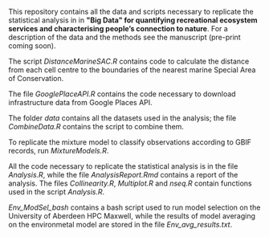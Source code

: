 
This repository contains all the data and scripts necessary to replicate the statistical analysis in in **"Big Data" for quantifying recreational ecosystem services and characterising people’s connection to nature**.
For a description of the data and the methods see the manuscript (pre-print coming soon).

The script *DistanceMarineSAC.R* contains code to calculate the distance from each cell centre to the boundaries of the nearest marine Special Area of Conservation.

The file *GooglePlaceAPI.R* contains the code necessary to download infrastructure data from Google Places API.

The folder *data* contains all the datasets used in the analysis; the file *CombineData.R* contains the script to combine them. 

To replicate the mixture model to classify observations according to GBIF records, run *MixtureModels.R*.

All the code necessary to replicate the statistical analysis is in the file *Analysis.R*, while the file *AnalysisReport.Rmd* contains a report of the analysis.
The files *Collinearity.R*, *Multiplot.R* and *nseq.R* contain functions used in the script *Analysis.R*.

*Env_ModSel_bash* contains a bash script used to run model selection on the University of Aberdeen HPC Maxwell, while the results of model averaging on the environmetal model are stored in the file *Env_avg_results.txt*.
